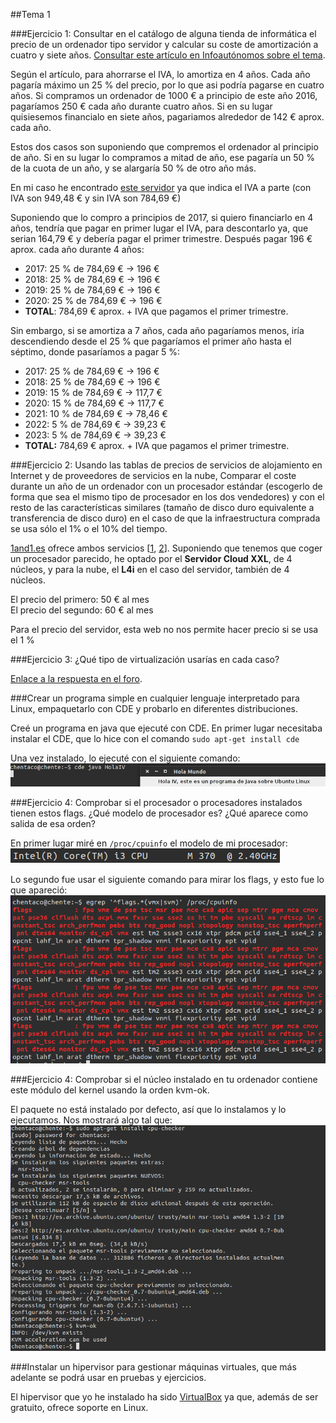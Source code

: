 ##Tema 1

###Ejercicio 1: Consultar en el catálogo de alguna tienda de informática el precio de un ordenador tipo servidor y calcular su coste de amortización a cuatro y siete años. [Consultar este artículo en Infoautónomos sobre el tema](http://infoautonomos.eleconomista.es/consultas-a-la-comunidad/988/).  
  

Según el artículo, para ahorrarse el IVA, lo amortiza en 4 años. Cada año pagaría máximo un 25 % del precio, por lo que asi podría pagarse en cuatro años. Si compramos un ordenador de 1000 € a principio de este año 2016, pagaríamos 250 € cada año durante cuatro años. Si en su lugar quisiesemos financialo en siete años, pagariamos alrededor de 142 € aprox. cada año. 

Estos dos casos son suponiendo que compremos el ordenador al principio de año. Si en su lugar lo compramos a mitad de año, ese pagaría un 50 % de la cuota de un año, y se alargaría 50 % de otro año más.

En mi caso he encontrado [este servidor](http://infasi.com/servidor_torre_intel_xeon_e3v5?gclid=CjwKEAjwydK_BRDK34GenvLB61YSJACZ8da3gTobHxVmvvzk6OqzuYy6zq_GxKz4hwm0WDPr7DrsexoCP_Hw_wcB) ya que indica el IVA a parte (con IVA son 949,48 € y sin IVA son 784,69 €)

Suponiendo que lo compro a principios de 2017, si quiero financiarlo en 4 años, tendría que pagar en primer lugar el IVA, para descontarlo ya, que serian 164,79 € y debería pagar el primer trimestre. Después pagar 196 € aprox. cada año durante 4 años:  

* 2017: 25 % de 784,69 € -> 196 €
* 2018: 25 % de 784,69 € -> 196 €
* 2019: 25 % de 784,69 € -> 196 €
* 2020: 25 % de 784,69 € -> 196 €  
* **TOTAL**: 784,69 € aprox. + IVA que pagamos el primer trimestre.

Sin embargo, si se amortiza a 7 años, cada año pagaríamos menos, iría descendiendo desde el 25 % que pagaríamos el primer año hasta el séptimo, donde pasaríamos a pagar 5 %:  
  
* 2017: 25 % de 784,69 € -> 196 €
* 2018: 25 % de 784,69 € -> 196 €
* 2019: 15 % de 784,69 € -> 117,7 €
* 2020: 15 % de 784,69 € -> 117,7 €
* 2021: 10 % de 784,69 € -> 78,46 €
* 2022: 5 % de 784,69 € -> 39,23 €
* 2023: 5 % de 784,69 € -> 39,23 €
* **TOTAL:** 784,69 € aprox. + IVA que pagamos el primer trimestre.


###Ejercicio 2: Usando las tablas de precios de servicios de alojamiento en Internet y de proveedores de servicios en la nube, Comparar el coste durante un año de un ordenador con un procesador estándar (escogerlo de forma que sea el mismo tipo de procesador en los dos vendedores) y con el resto de las características similares (tamaño de disco duro equivalente a transferencia de disco duro) en el caso de que la infraestructura comprada se usa sólo el 1% o el 10% del tiempo.  


[1and1.es](https://www.1and1.es/) ofrece ambos servicios [[1](https://www.1and1.es/servidores-virtuales), [2](https://www.1and1.es/que-es-cloud-computing)]. Suponiendo que tenemos que coger un procesador parecido, he optado por el **Servidor Cloud XXL**, de 4 núcleos, y para la nube, el **L4i** en el caso del servidor, también de 4 núcleos.

El precio del primero: 50 € al mes  
El precio del segundo: 60 € al mes

Para el precio del servidor, esta web no nos permite hacer precio si se usa el 1 %


###Ejercicio 3: ¿Qué tipo de virtualización usarías en cada caso?

[Enlace a la respuesta en el foro](https://github.com/JJ/IV16-17/issues/1#issuecomment-251697316).  
  
###Crear un programa simple en cualquier lenguaje interpretado para Linux, empaquetarlo con CDE y probarlo en diferentes distribuciones.  
  
Creé un programa en java que ejecuté con CDE. En primer lugar necesitaba instalar el CDE, que lo hice con el comando ```sudo apt-get install cde```  

Una vez instalado, lo ejecuté con el siguiente comando:  
![img](capturas/t1e3.png)  

###Ejercicio 4: Comprobar si el procesador o procesadores instalados tienen estos flags. ¿Qué modelo de procesador es? ¿Qué aparece como salida de esa orden?  
  
En primer lugar miré en ```/proc/cpuinfo``` el modelo de mi procesador:  
![img](capturas/t1e4-2.png)  
  
Lo segundo fue usar el siguiente comando para mirar los flags, y esto fue lo que apareció:  
![img](capturas/t1e4-1.png)  
  
###Ejercicio 4: Comprobar si el núcleo instalado en tu ordenador contiene este módulo del kernel usando la orden kvm-ok.  
  
El paquete no está instalado por defecto, así que lo instalamos y lo ejecutamos. Nos mostrará algo tal que:  
![img](capturas/t1e5.png)  
  

###Instalar un hipervisor para gestionar máquinas virtuales, que más adelante se podrá usar en pruebas y ejercicios.  
  
El hipervisor que yo he instalado ha sido [VirtualBox](https://www.virtualbox.org/) ya que, además de ser gratuito, ofrece soporte en Linux.